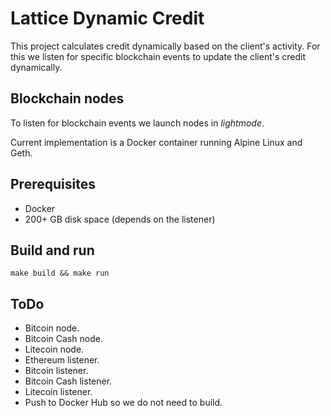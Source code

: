 # Lattice Dynamic Credit
This project calculates credit dynamically based on the client's activity. For this we listen for specific blockchain events to update the client's credit dynamically.

## Blockchain nodes
To listen for blockchain events we launch nodes in _lightmode_.

Current implementation is a Docker container running Alpine Linux and Geth.

## Prerequisites
- Docker
- 200+ GB disk space (depends on the listener)

## Build and run
```make build && make run```

## ToDo
- Bitcoin node.
- Bitcoin Cash node.
- Litecoin node.
- Ethereum listener.
- Bitcoin listener.
- Bitcoin Cash listener.
- Litecoin listener.
- Push to Docker Hub so we do not need to build.
